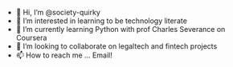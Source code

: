 - 👋 Hi, I’m @society-quirky
- 👀 I’m interested in learning to be technology literate
- 🌱 I’m currently learning Python with prof Charles Severance on Coursera
- 💞️ I’m looking to collaborate on legaltech and fintech projects
- 📫 How to reach me ... Email!

<!---
society-quirky/society-quirky is a ✨ special ✨ repository because its `README.md` (this file) appears on your GitHub profile.
You can click the Preview link to take a look at your changes.
--->
